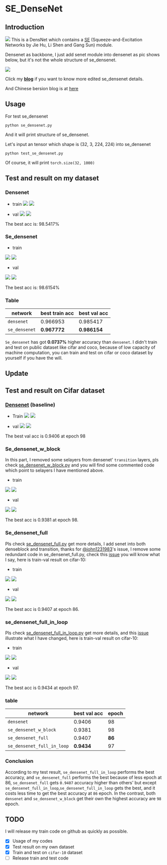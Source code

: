 # SE_DenseNet

## Introduction

![](assets/03.jpeg)
This is a DensNet  which contains a [SE](https://arxiv.org/abs/1709.01507) (Squeeze-and-Excitation Networks by Jie Hu, Li Shen and Gang Sun) module.

Densenet as backbone, I just add senet module into densenet as pic shows below, but it's not the whole structure of se_densenet. 

![](assets/02.png)

 Click my **[blog](http://www.zhouyuangan.cn/2018/11/se_densenet-modify-densenet-with-champion-network-of-the-2017-classification-task-named-squeeze-and-excitation-network/)**  if you want to know more edited se_densenet details.

 And Chinese bersion blog is at [here](https://zhuanlan.zhihu.com/p/48499356)

## Usage

For test se_densenet
```
python se_densenet.py
```
And it will print structure of se_densenet.

Let's input an tensor which shape is (32, 3, 224, 224) into se_densenet

```
python test_se_densenet.py
```
 Of course, it will print ``torch.size(32, 1000)``

## Test and result on my dataset

### Densenet

- train
![](assets/densenet121_train_acc.png)
![](assets/densenet121_train_loss.png)

- val
![](assets/densenet121_val_acc.png)
![](assets/densenet121_val_loss.png)

The best acc is: 98.5417%

### Se_densenet

- train

![](assets/se_densenet121_train_acc.png)
![](assets/se_densenet121_train_loss.png)

- val

![](assets/se_densenet121_val_acc.png)
![](assets/se_densenet121_val_loss.png)

The best acc is: 98.6154%

### Table

|network|best train acc|best val acc|
|--|--|--|
|``densenet``|0.966953|0.985417|
|``se_densenet``|**0.967772**|**0.986154**|

``Se_densenet`` has got **0.0737%** higher accuracy than ``densenet``. I didn't train and test on public dataset like cifar and coco, because of low capacity of machine computation, you can train and test on cifar or coco dataset by yourself if you have the will.

## Update

## Test and result on Cifar dataset

### [Densenet](https://github.com/zhouyuangan/SE_DenseNet/blob/master/baseline.py) (baseline)

- Train
![](assets/cifar_densenet121_train_acc.png)
![](assets/cifar_densenet121_train_loss.png)

- val
![](assets/cifar_densenet121_val_acc.png)
![](assets/cifar_densenet121_val_loss.png)

The best val acc is 0.9406 at epoch 98

### Se_densenet_w_block

In this part, I removed some selayers from densenet' ``transition`` layers, pls check [se_densenet_w_block.py](https://github.com/zhouyuangan/SE_DenseNet/blob/master/se_densenet_w_block.py) and you will find some commented code which point to selayers I have mentioned above.

- train

![](assets/cifar_se_densenet121_w_block_train_acc.png)
![](assets/cifar_se_densenet121_w_block_train_loss.png)

- val

![](assets/cifar_se_densenet121_w_block_val_acc.png)
![](assets/cifar_se_densenet121_w_block_val_loss.png)

The best acc is 0.9381 at epoch 98.

### Se_densenet_full

Pls check [se_densenet_full.py](https://github.com/zhouyuangan/SE_DenseNet/blob/master/se_densenet_full.py) get more details, I add senet into both denseblock and transition, thanks for [@john1231983](https://github.com/John1231983)'s issue, I remove some redundant code in se_densenet_full.py, check this [issue](https://github.com/zhouyuangan/SE_DenseNet/issues/1) you will know what I say, here is train-val result on cifar-10:

- train

![](assets/cifar_se_densenet121_full_train_acc.png)
![](assets/cifar_se_densenet121_full_train_loss.png)

- val

![](assets/cifar_se_densenet121_full_val_acc.png)
![](assets/cifar_se_densenet121_full_val_loss.png)

The best acc is 0.9407 at epoch 86.

### se_densenet_full_in_loop

Pls check [se_densenet_full_in_loop.py](https://github.com/zhouyuangan/SE_DenseNet/blob/master/se_densenet_full_in_loop.py) get more details, and this [issue](https://github.com/zhouyuangan/SE_DenseNet/issues/1#issuecomment-438891133) illustrate what I have changed, here is train-val result on cifar-10:

- train

![](assets/cifar_se_densenet121_full_in_loop_train_acc.png)
![](assets/cifar_se_densenet121_full_in_loop_train_loss.png)

- val

![](assets/cifar_se_densenet121_full_in_loop_val_acc.png)
![](assets/cifar_se_densenet121_full_in_loop_val_loss.png)

The best acc is 0.9434 at epoch 97.

### table

|network|best val acc|epoch|
|--|--|--|
|``densenet``|0.9406|98|
|``se_densenet_w_block``|0.9381|98|
|``se_densenet_full``|0.9407|**86**|
|``se_densenet_full_in_loop``|**0.9434**|97|

### Conclusion

According to my test result, ``se_densenet_full_in_loop`` performs the best accuracy, and ``se_densenet_full`` performs the best because of less epoch at 86, ``se_densenet_full`` gets ``0.9407`` accuracy higher than others' but except ``se_densenet_full_in_loop``,``se_densenet_full_in_loop`` gets the best,  and it costs less time to get the best accuracy at ``86`` epoch. In the contrast, both ``densenet`` and ``se_densenet_w_block`` get their own the highest accuracy are ``98`` epoch.

## TODO

I will release my train code on github as quickly as possible.

- [x] Usage of my codes
- [x] Test result on my own dataset
- [x] Train and test on ``cifar-10`` dataset
- [ ] Release train and test code

